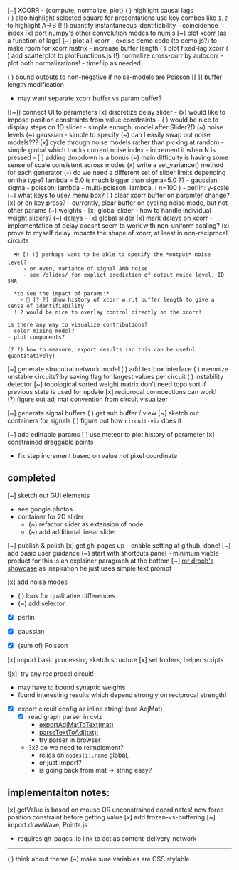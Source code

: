 [~] XCORR - {compute, normalize, plot}
  ( ) highlight causal lags  
    ( ) also highlight selected square for presentations
      use key combos like `1,2` to highlight A->B
  (! !) quantify instantaneous identifiability
    - coincidence index
  [x] port numpy's other convolution modes to numjs
  [~] plot xcorr (as a function of lags)
    [~] plot all xcorr
      - excise demo code (to demo.js?) to make room for xcorr matrix 
      - increase buffer length
  ( ) plot fixed-lag xcorr
    ( )  add scatterplot to plotFunctions.js
  (!) normalize cross-corr by autocorr
    - plot both normalizations!
    - timeflip as needed

 ( ) bound outputs to non-negative if noise-models are Poisson
[[ ]] buffer length modification
  - may want separate xcorr buffer vs param buffer?



[[~]] connect UI to parameters
  [x] discretize delay slider
    - (x) would like to impose position constraints from value constraints
    - ( ) would be nice to display steps on 1D slider
         - simple enough, model after Slider2D
  (~) noise levels
    (~) gaussian - simple to specify 
    (~) can I easily swap out noise models???
      [x] cycle through noise models rather than picking at random
        - simple global which tracks current noise index
        - increment it when N is pressed
        - [ ] adding dropdown is a bonus 
      (~) main difficulty is having some sense of scale consistent across modes
          (x) write a set_variance() method for each generator
          (-) do we need a different set of slider limits depending on the type? 
            lambda = 5.0 is much bigger than sigma=5.0 ??
        - gaussian: sigma
        - poisson: lambda 
        - multi-poisson: lambda, ( n=100 )
        - perlin: y-scale
      (~) what keys to use? menu box?
  ( ) clear xcorr buffer on paramter change?
      [x] or on key press?
      - currently, clear buffer on cycling noise mode, but not other params
  (~) weights
    - [x] global slider
    - how to handle individual weight sliders?
  (~) delays
    - [x] global slider
  [x] mark delays on xcorr
    - implementation of delay doesnt seem to work with non-uniform scaling?
    (x) prove to myself delay impacts the shape of xcorr,
      at least in non-reciprocal circuits

~~~~~~~~~
  🔊 [! !] perhaps want to be able to specify the *output* noise level?
     - or even, variance of signal AND noise
     - see /slides/ for explict prediction of output noise level, ID-SNR

  *to see the impact of params:*
    - 📅 [? ?] show history of xcorr w.r.t buffer length to give a sense of identifiability 
  ! ? would be nice to overlay control directly on the xcorr!

is there any way to visualize contributions?
- color mixing model?
- plot components?

(? ?) how to measure, export results (so this can be useful quantitatively)

~~~~~~~~~~
[~] generate strucutral network model 
  ( ) add textbox interface
  ( ) memoize unstable circuits? by saving flag for largest values per circuit
    ( ) instability detector
  [~] topological sorted weight matrix
    don't need topo sort if previous state is used for update
  [x] reciprocal conncections can work!  
  (?) figure out adj mat convention from circuit visualizer 

[~] generate signal buffers
  ( ) get sub buffer / view 
  [~] sketch out containers for signals 
	( ) figure out how `circuit-viz` does it

[~] add edittable params
  [ ] use meteor to plot history of parameter
  [x] constrained draggable points
  - fix step increment based on value *not* pixel coordinate
## completed

[~] sketch out GUI elements
  - see google photos
  - container for 2D slider
    - (~) refactor slider as extension of node
    - (~) add additional linear slider

[~] publish & polish
  [x] get gh-pages up
    - enable setting at github, done!
  [~] add basic user guidance
    (~) start with shortcuts panel
      - minimum viable product for this is an explainer paragraph at the bottom
    [~] [mr droob's showcase](https://mrdoob.com/#/112/branching) as inspiration
      he just uses simple text prompt
 
[x] add noise modes
  - ( ) look for qualitative differences
  - (~) add selector
  - [x] perlin
  - [x] gaussian
  - [x] (sum of) Poisson


[x] import basic processing sketch structure
	[x] set folders, helper scripts

![x]! try any reciprocal circuit!
  - may have to bound synaptic weights
  - found interesting results which depend strongly on reciprocal strength!

- [x] export circuit config as inline string! (see AdjMat)
  - [x] read graph parser in cviz 
      - [exportAdjMatToText(mat)](https://github.com/awillats/circuit-visualizer-p5/blob/1ef9d4fef6f7c2c1b969f6feb4bd9c4726d01e11/sketch.js#L455)
      - [parseTextToAdj(txt);](https://github.com/awillats/circuit-visualizer-p5/blob/1ef9d4fef6f7c2c1b969f6feb4bd9c4726d01e11/sketch.js#L492)
      - try parser in browser
  - ?x? do we need to reimplement? 
      - relies on `nodes[i].name` global, 
    - or just import?
    - is going back from mat -> string easy?

## implementaiton notes:
  [x] getValue is based on mouse OR unconstrained coordinates!
    now force position constraint before getting value
[x] add frozen-vs-buffering
[~] import drawWave, Points.js
  - requires gh-pages .io link to act as content-delivery-network
 
--- 

( ) think about theme 
	(~) make sure variables are CSS stylable
 


